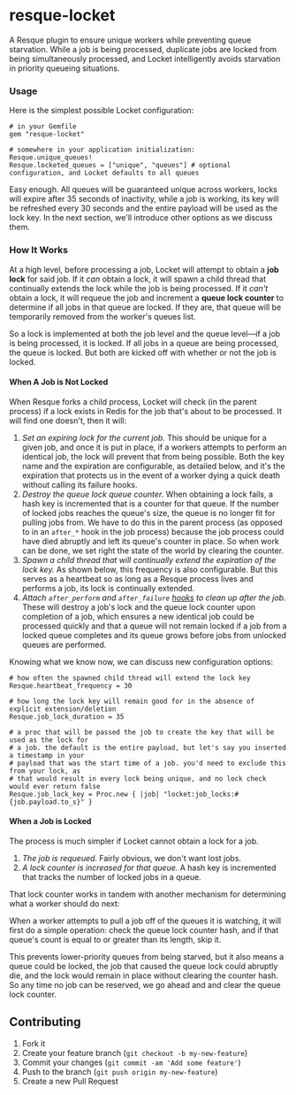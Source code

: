 # resque-locket

A Resque plugin to ensure unique workers while preventing queue starvation. While a job is being processed, duplicate jobs are locked from being simultaneously processed, and Locket intelligently avoids starvation in priority queueing situations.

### Usage

Here is the simplest possible Locket configuration:

    # in your Gemfile
    gem "resque-locket"

    # somewhere in your application initialization:
    Resque.unique_queues!
    Resque.locketed_queues = ["unique", "queues"] # optional configuration, and Locket defaults to all queues

Easy enough. All queues will be guaranteed unique across workers, locks will expire after 35 seconds of inactivity, while a job is working, its key will be refreshed every 30 seconds and the entire payload will be used as the lock key. In the next section, we'll introduce other options as we discuss them.

### How It Works

At a high level, before processing a job, Locket will attempt to obtain a **job lock** for said job. If it *can* obtain a lock, it will spawn a child thread that continually extends the lock while the job is being processed. If it *can't* obtain a lock, it will requeue the job and increment a **queue lock counter** to determine if all jobs in that queue are locked. If they are, that queue will be temporarily removed from the worker's queues list.

So a lock is implemented at both the job level and the queue level—if a job is being processed, it is locked. If all jobs in a queue are being processed, the queue is locked. But both are kicked off with whether or not the job is locked.

#### When A Job is Not Locked

When Resque forks a child process, Locket will check (in the parent process) if a lock exists in Redis for the job that's about to be processed. It will find one doesn't, then it will:

1. *Set an expiring lock for the current job.* This should be unique for a given job, and once it is put in place, if a workers attempts to perform an identical job, the lock will prevent that from being possible. Both the key name and the expiration are configurable, as detailed below, and it's the expiration that protects us in the event of a worker dying a quick death without calling its failure hooks.
2. *Destroy the queue lock queue counter.* When obtaining a lock fails, a hash key is incremented that is a counter for that queue. If the number of locked jobs reaches the queue's size, the queue is no longer fit for pulling jobs from. We have to do this in the parent process (as opposed to in an `after_*` hook in the job process) because the job process could have died abruptly and left its queue's counter in place. So when work can be done, we set right the state of the world by clearing the counter.
3. *Spawn a child thread that will continually extend the expiration of the lock key.* As shown below, this frequency is also configurable. But this serves as a heartbeat so as long as a Resque process lives and performs a job, its lock is continually extended.
4. *Attach `after_perform` and `after_failure` [hooks](https://github.com/resque/resque/blob/master/docs/HOOKS.md) to clean up after the job.* These will destroy a job's lock and the queue lock counter upon completion of a job, which ensures a new identical job could be processed quickly and that a queue will not remain locked if a job from a locked queue completes and its queue grows before jobs from unlocked queues are performed.

Knowing what we know now, we can discuss new configuration options:

    # how often the spawned child thread will extend the lock key
    Resque.heartbeat_frequency = 30

    # how long the lock key will remain good for in the absence of explicit extension/deletion
    Resque.job_lock_duration = 35

    # a proc that will be passed the job to create the key that will be used as the lock for
    # a job. the default is the entire payload, but let's say you inserted a timestamp in your
    # payload that was the start time of a job. you'd need to exclude this from your lock, as
    # that would result in every lock being unique, and no lock check would ever return false
    Resque.job_lock_key = Proc.new { |job| "locket:job_locks:#{job.payload.to_s}" }

#### When a Job is Locked

The process is much simpler if Locket cannot obtain a lock for a job.

1. *The job is requeued.* Fairly obvious, we don't want lost jobs.
2. *A lock counter is increased for that queue.* A hash key is incremented that tracks the number of locked jobs in a queue.

That lock counter works in tandem with another mechanism for determining what a worker should do next:

When a worker attempts to pull a job off of the queues it is watching, it will first do a simple operation: check the queue lock counter hash, and if that queue's count is equal to or greater than its length, skip it.

This prevents lower-priority queues from being starved, but it also means a queue could be locked, the job that caused the queue lock could abruptly die, and the lock would remain in place without clearing the counter hash. So any time no job can be reserved, we go ahead and and clear the queue lock counter.

## Contributing

1. Fork it
2. Create your feature branch (`git checkout -b my-new-feature`)
3. Commit your changes (`git commit -am 'Add some feature'`)
4. Push to the branch (`git push origin my-new-feature`)
5. Create a new Pull Request
